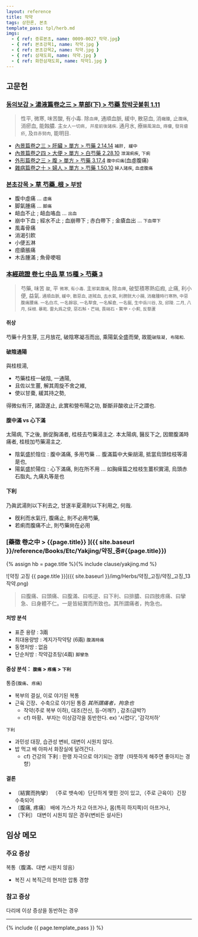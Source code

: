 ```yaml
---
layout: reference
title: 작약
tags: 상한론, 본초
template_pass: tpl/herb.md
imgs:
  - { ref: 증류본초, name: 0009-0027_작약.jpg}
  - { ref: 본초강목1, name: 작약.jpg }
  - { ref: 본초강목2, name: 작약.jpg }
  - { ref: 삼재도회, name: 작약.jpg }
  - { ref: 화한삼재도회, name: 작약1.jpg }
---
```


## 고문헌

### [동의보감 > 湯液篇卷之三 > 草部(下) >  芍藥 함박곳불휘 1.11](https://mediclassics.kr/books/8/volume/22/#content_84)

> 性平, 微寒, 味苦酸, 有小毒. 除`血痺`, 通順血脈, 緩中, 散惡血, 消`癰腫`, 止`腹痛`, 消瘀血, 能蝕膿. 主`女人一切病, 幷産前後諸疾`. 通月水, 療`腸風瀉血`, `痔瘻`, `發背瘡疥`, 及`目赤努肉`, 能明目.

* [內景篇卷之三 > 肝臟 > 單方 >  芍藥 2.14.14](https://mediclassics.kr/books/8/volume/3/#content_192) `補肝, 緩中`
* [內景篇卷之四 > 大便 > 單方 >  白芍藥 2.28.10](https://mediclassics.kr/books/8/volume/4/#content_1345) `泄瀉痢疾`, `下痢`
* [外形篇卷之三 > 腹 > 單方 >  芍藥 3.17.4](https://mediclassics.kr/books/8/volume/7/#content_799) `腹中㽱痛`(血虛腹痛)
* [雜病篇卷之十 > 婦人 > 單方 >  芍藥 1.50.10](https://mediclassics.kr/books/8/volume/18/#content_1090) `婦人諸疾`, `血虛腹痛`


### [본초강목 > 草	芍藥_根 > 부방]()

* 腹中虛痛 ... `虛痛`
* 脚氣腫痛 ... `脚痛`
* 衄血不止 ; 衄血咯血 ... `出血`
* 崩中下血 ; 經水不止 ; 血崩帶下 ; 赤白帶下 ; 金瘡血出 ... `下血帶下`
* 風毒骨痛
* 消渴引飮
* 小便五淋
* 痘瘡脹痛
* 木舌腫滿 ; 魚骨哽咽



### [本經疏證 卷七 中品 草 15種 > 芍藥 3](https://mediclassics.kr/books/154/volume/7/#content_27)

> 芍藥, 味苦 <small>酸</small>, 平 <small>微寒, 有小毒</small>. 主`邪氣腹痛`, 除`血痺`, 破堅積寒熱疝瘕, 止痛, 利小便, 益氣. <small>通順血脈, 緩中, 散惡血, 逐賊血, 去水氣, 利膀胱大小腸, 消癰腫時行寒熱, 中惡腹痛腰痛. 一名白朮, 一名餘容, 一名犂食, 一名解倉, 一名鋋, 生中岳川谷, 及, 邱陵. 二月, 八月, 採根. 暴乾. 雷丸爲之使, 惡石斛・芒硝, 畏硝石・鱉甲・小薊, 反藜蘆</small>

#### 취상

芍藥十月生芽, 三月放花, 破陰寒凝冱而出, 乘陽氣全盛而榮, 故能`破陰凝, 布陽和`.

#### 破陰通陽

與桂枝湯,

* 芍藥桂枝一破陰, 一通陽,
* 且佐以生薑, 解其周旋不舍之維,
* 使以甘棗, 緩其持之勢,

得微似有汗, 諸證遂止, 此實和營布陽之功, 斷斷非酸收止汗之謂也.

#### 腹中滿 vs 心下滿

太陽病, 下之後, 脈促胸滿者, 桂枝去芍藥湯主之. 本太陽病, 醫反下之, 因爾腹滿時痛者, 桂枝加芍藥湯主之.

* 陰氣盛於陰位 : 腹中滿痛, 多用芍藥 ... 腹滿篇中大柴胡湯, 抵當烏頭桂枝等湯是也,
* 陽氣盛於陽位 : 心下滿痛, 則在所不用 ... 如胸痺篇之桂枝生薑枳實湯, 烏頭赤石脂丸, 九痛丸等是也

#### 下利

乃眞武湯則以下利去之, 甘遂半夏湯則以下利用之, 何哉.

* 旣利而水氣行, 腹痛止, 則不必用芍藥,
* 若痢而腹痛不止, 則芍藥尙在必用



### [藥徵 卷之中 > {{page.title}} ]({{ site.baseurl }}/reference/Books/Etc/Yakjing/약징_중#{{page.title}})

{% assign hb = page.title %}{% include clause/yakjing.md %}

![약징 고징 {{ page.title }}]({{ site.baseurl }}/img/Herbs/약징_고징/약징_고징_13작약.png)

> 曰腹痛、曰頭痛、曰腹滿、曰咳逆、曰下利、曰排膿、曰四肢疼痛、曰攣急、曰身體不仁。一是皆結實而所致也。其所謂痛者，拘急也。

#### 처방 분석

* 표준 용량 : 3兩
* 최대용량방 : 계지가작약탕 (6兩) `腹滿時痛`
* 동명처방 : 없음
* 단순처방 : 작약감초탕(4兩) `脚攣急`

#### 증상 분석： `腹痛` > `疼痛` > `下利`

통증(`腹痛`、`疼痛`)
* 복부의 결실, 이로 야기된 복통
* 근육 긴장、수축으로 야기된 통증 _其所謂痛者，拘急也_
  - 작약(주로 복부 이하), 대조(전신, 등-어깨?) , 감초(급박?)
  - cf) 마황、부자는 이상감각을 동반한다. ex) '시렵다', '감각저하'

`下利`
* 과민성 대장, 습관성 변비, 대변이 시원치 않다.
* 밥 먹고 배 아파서 화장실에 달려간다.
  - cf) 건강의 下利 : 한랭 자극으로 야기되는 경향（따뜻하게 해주면 좋아지는 경향）

#### 결론

* 〔結實而拘攣〕 （주로 뱃속에）단단하게 맺힌 것이 있고,（주로 근육이）긴장 수축되어
* 〔腹痛, 疼痛〕 배에 가스가 차고 아프거나, 몸(특히 하지쪽)이 아프거나,
* 〔下利〕 대변이 시원치 않은 경우(변비든 설사든)


## 임상 메모

### 주요 증상

복통（腹滿、대변 시원치 않음）
* 복진 시 복직근의 현저한 압통 경향

### 참고 증상

다리에 이상 증상을 동반하는 경우



***

{% include {{ page.template_pass }} %}
